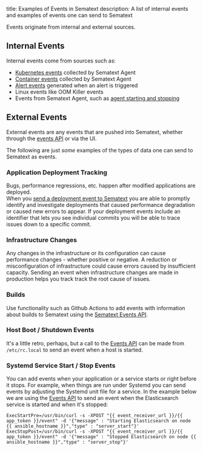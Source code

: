 title: Examples of Events in Sematext
description: A list of internal events and examples of events one can send to Sematext

Events originate from internal and external sources.

## Internal Events

Internal events come from sources such as:

* [Kubernetes events](https://sematext.com/docs/integration/kubernetes/#kubernetes-events) collected by Sematext Agent
* [Container events](https://sematext.com/docs/monitoring/containers/#container-events) collected by Sematext Agent
* [Alert events](https://sematext.com/docs/alerts/alert-events/) generated when an alert is triggered
* Linux events like OOM Killer events
* Events from Sematext Agent, such as [agent starting and stopping](https://sematext.com/docs/agents/sematext-agent/starting-stopping/)

## External Events

External events are any events that are pushed into Sematext, whether through the [events API](adding/#adding-events-via-api) or via the UI.

The following are just _some_ examples of the types of data one can send to Sematext as events.

### Application Deployment Tracking

Bugs, performance regressions, etc. happen after modified applications are deployed.  
When you [send a deployment event to Sematext](adding/#adding-events-via-api) you are able to promptly identify and investigate deployments that caused performance degradation
or caused new errors to appear.  If your deployment events include an identifier that lets you see individual commits you will be able to
trace issues down to a specific commit.

### Infrastructure Changes

Any changes in the infrastructure or its configuration can cause performance changes - whether positive or negative.   A reduction or misconfiguration of infrastructure could cause errors caused by insufficient capacity. Sending an event when infrastructure changes are made in production helps you track track the root cause of issues.

### Builds

Use functionality such as Github Actions to add events with information about builds to Sematext using the [Sematext Events API](adding/#adding-events-via-api).

### Host Boot / Shutdown Events

It's a little retro, perhaps, but a call to the [Events API](adding/#adding-events-via-api) can be made from `/etc/rc.local` to send an event when a host is started.  

### Systemd Service Start / Stop Events

You can add events when your application or a service starts or right before it stops.  For example, when things are run under Systemd you can send events by adjusting the Systemd unit file for a service.  In the example below we are using the [Events API](adding/#adding-events-via-api) to send an event when the Elasticsearch service is started and when it's stopped: 

```
ExecStartPre=/usr/bin/curl -s -XPOST "{{ event_receiver_url }}/{{ app_token }}/event" -d '{"message" : "Starting Elasticsearch on node {{ ansible_hostname }}","type" : "server_start"}'
ExecStopPost=/usr/bin/curl -s -XPOST "{{ event_receiver_url }}/{{ app_token }}/event" -d '{"message" : "Stopped Elasticsearch on node {{ ansible_hostname }}","type" : "server_stop"}'
```
